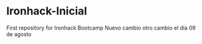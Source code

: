 # Ironhack-Inicial
First repository for Ironhack Bootcamp
Nuevo cambio
otro cambio el día 09 de agosto

